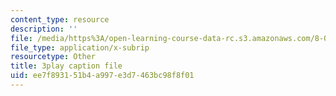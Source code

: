 ```yaml
---
content_type: resource
description: ''
file: /media/https%3A/open-learning-course-data-rc.s3.amazonaws.com/8-04-quantum-physics-i-spring-2016/ee7f893151b4a997e3d7463bc98f8f01_R-5hjmV-bdY.srt
file_type: application/x-subrip
resourcetype: Other
title: 3play caption file
uid: ee7f8931-51b4-a997-e3d7-463bc98f8f01
---
```

